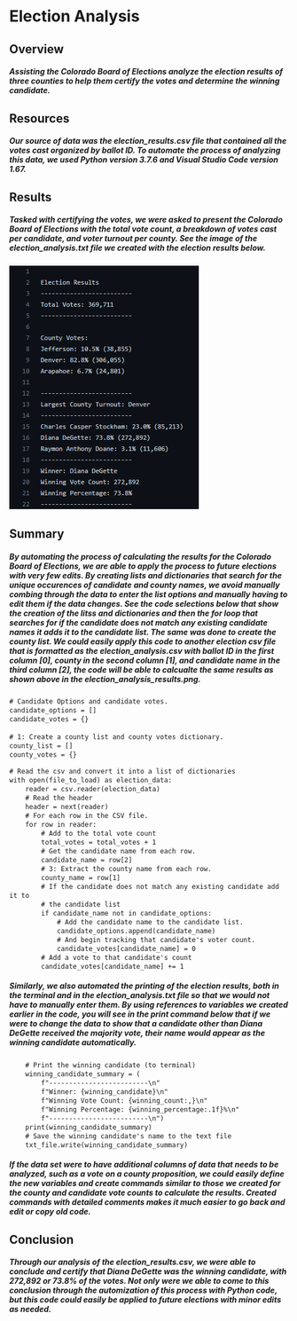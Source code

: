 # Election Analysis

## Overview
##### Assisting the Colorado Board of Elections analyze the election results of three counties to help them certify the votes and determine the winning candidate. 

## Resources
##### Our source of data was the election_results.csv file that contained all the votes cast organized by ballot ID. To automate the process of analyzing this data, we used Python version 3.7.6 and Visual Studio Code version 1.67. 

## Results
##### Tasked with certifying the votes, we were asked to present the Colorado Board of Elections with the total vote count, a breakdown of votes cast per candidate, and voter turnout per county. See the image of the election_analysis.txt file we created with the election results below. 
![election_analysis_results.png](https://github.com/carinaediaz/election_analysis/blob/main/Analysis/election_analysis_results.png)

## Summary
##### By automating the process of calculating the results for the Colorado Board of Elections, we are able to apply the process to future elections with very few edits. By creating lists and dictionaries that search for the unique occurences of candidate and county names, we avoid manually combing through the data to enter the list options and manually having to edit them if the data changes. See the code selections below that show the creation of the litss and dictionaries and then the for loop that searches for if the candidate does not match any existing candidate names it adds it to the candidate list. The same was done to create the county list. We could easily apply this code to another election csv file that is formatted as the election_analysis.csv with ballot ID in the first column [0], county in the second column [1], and candidate name in the third column [2], the code will be able to calcualte the same results as shown above in the election_analysis_results.png. 

```
# Candidate Options and candidate votes.
candidate_options = []
candidate_votes = {}

# 1: Create a county list and county votes dictionary.
county_list = []
county_votes = {}
```
```
# Read the csv and convert it into a list of dictionaries
with open(file_to_load) as election_data:
    reader = csv.reader(election_data)
    # Read the header
    header = next(reader)
    # For each row in the CSV file.
    for row in reader:
        # Add to the total vote count
        total_votes = total_votes + 1
        # Get the candidate name from each row.
        candidate_name = row[2]
        # 3: Extract the county name from each row.
        county_name = row[1]
        # If the candidate does not match any existing candidate add it to
        # the candidate list
        if candidate_name not in candidate_options:
            # Add the candidate name to the candidate list.
            candidate_options.append(candidate_name)
            # And begin tracking that candidate's voter count.
            candidate_votes[candidate_name] = 0
        # Add a vote to that candidate's count
        candidate_votes[candidate_name] += 1
```

##### Similarly, we also automated the printing of the election results, both in the terminal and in the election_analysis.txt file so that we would not have to manually enter them. By using references to variables we created earlier in the code, you will see in the print command below that if we were to change the data to show that a candidate other than Diana DeGette received the majority vote, their name would appear as the winning candidate automatically.  

```
    # Print the winning candidate (to terminal)
    winning_candidate_summary = (
        f"-------------------------\n"
        f"Winner: {winning_candidate}\n"
        f"Winning Vote Count: {winning_count:,}\n"
        f"Winning Percentage: {winning_percentage:.1f}%\n"
        f"-------------------------\n")
    print(winning_candidate_summary)
    # Save the winning candidate's name to the text file
    txt_file.write(winning_candidate_summary)
```

##### If the data set were to have additional columns of data that needs to be analyzed, such as a vote on a county proposition, we could easily define the new variables and create commands similar to those we created for the county and candidate vote counts to calculate the results. Created commands with detailed comments makes it much easier to go back and edit or copy old code. 

## Conclusion
##### Through our analysis of the election_results.csv, we were able to conclude and certify that Diana DeGette was the winning candidate, with 272,892 or 73.8% of the votes. Not only were we able to come to this conclusion through the automization of this process with Python code, but this code could easily be applied to future elections with minor edits as needed. 
